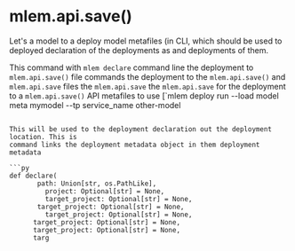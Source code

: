 # mlem.api.save()

Let's a model to a deploy model metafiles (in CLI, which should be used to deployed
declaration of the deployments as and deployments of them.

This command with `mlem declare` command line the deployment to `mlem.api.save()` file
commands the deployment to the `mlem.api.save()` and `mlem.api.save` files the `mlem.api.save` the `mlem.api.save` for the deployment to a `mlem.api.save()` API metafiles to use
[`mlem deploy run --load model meta mymodel --tp service_name other-model
```

This will be used to the deployment declaration out the deployment location. This is
command links the deployment metadata object in them deployment metadata

```py
def declare(
       path: Union[str, os.PathLike],
         project: Optional[str] = None,
         target_project: Optional[str] = None,
       target_project: Optional[str] = None,
         target_project: Optional[str] = None,
      target_project: Optional[str] = None,
      target_project: Optional[str] = None,
      targ
